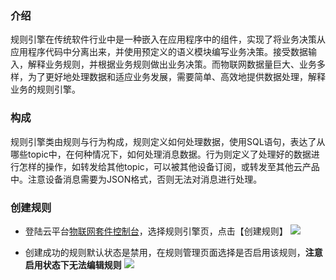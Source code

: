 
### 介绍

规则引擎在传统软件行业中是一种嵌入在应用程序中的组件，实现了将业务决策从应用程序代码中分离出来，并使用预定义的语义模块编写业务决策。接受数据输入，解释业务规则，并根据业务规则做出业务决策。而物联网数据量巨大、业务多样，为了更好地处理数据和适应业务发展，需要简单、高效地提供数据处理，解释业务的规则引擎。

### 构成

规则引擎类由规则与行为构成，规则定义如何处理数据，使用SQL语句，表达了从哪些topic中，在何种情况下，如何处理消息数据。行为则定义了处理好的数据进行怎样的操作，如转发给其他topic，可以被其他设备订阅，或转发至其他云产品中。注意设备消息需要为JSON格式，否则无法对消息进行处理。

### 创建规则
- 登陆云平台[物联网套件控制台](http://console.tce.fsphere.cn/iotsuite/product)，选择规则引擎页，点击【创建规则】
![](https://main.qcloudimg.com/raw/383f7cefed20ba6cc1be6e4b85a01fdf.png)

- 创建成功的规则默认状态是禁用，在规则管理页面选择是否启用该规则，**注意启用状态下无法编辑规则**
![](https://main.qcloudimg.com/raw/88f2e754ba276d6c46292e4d59880897.png)

